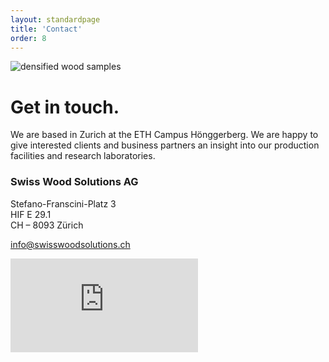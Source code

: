 ```yaml
---
layout: standardpage
title: 'Contact'
order: 8
---
```

<div class="full-width">
        <img srcset="/swisswoodsolutions/assets/images/contact_2x.jpg" src="/swisswoodsolutions/assets/images/contact.jpg" alt="densified wood samples" class="coverimg">
        <div class="wrap">
            <h1>Get in touch.</h1>
            <p>We are based in Zurich at the ETH Campus Hönggerberg. We are happy to give interested clients and business partners an insight into our production facilities and research laboratories.</p>
            <h3>Swiss Wood Solutions AG</h3>
            <p>Stefano-Franscini-Platz 3<br/>
            HIF E 29.1<br/>
            CH – 8093 Zürich<br/>
            </p>
            <p class="extra-margin-top">
            <a class="btn-red" href="mailto:info@swisswoodsolutions.ch">info@swisswoodsolutions.ch</a></p>
        </div>
        <iframe class="googlemap" src="https://www.google.com/maps/embed?pb=!1m14!1m8!1m3!1d2700.1155189649708!2d8.5039514!3d47.4096879!3m2!1i1024!2i768!4f13.1!3m3!1m2!1s0x47900aff953b798f%3A0x863c7256ee1e8786!2sHIF%2C+8049+Z%C3%BCrich!5e0!3m2!1sde!2sch!4v1533558275573" frameborder="0" style="border:0" allowfullscreen></iframe>
</div>
